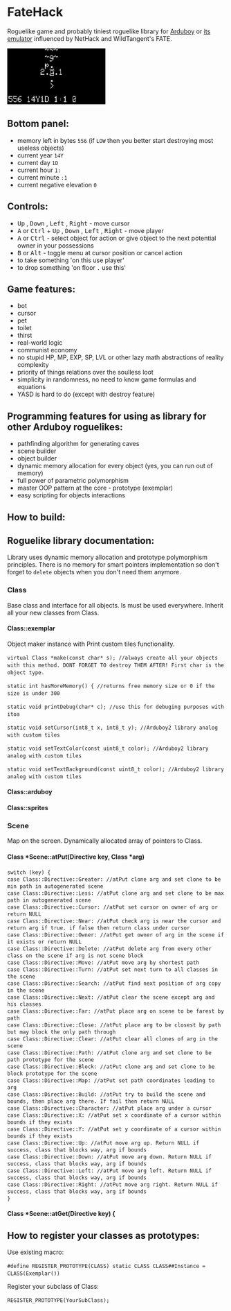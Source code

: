 # FateHack
<!--## Warning! This version uses “remove USB stack” technique. When you upload a new game, you need to hold down the DOWN button while ARDUBOY is starting up.->
<!--### <a href="https://felipemanga.github.io/ProjectABE/?url=https://raw.githubusercontent.com/Molochnikov/FateHack/main/FateHack.ino.leonardo.hex&skin=BareFit">Play it in your browser using ProjectABE!</a>-->

Roguelike game and probably tiniest roguelike library for [Arduboy](https://arduboy.com/) or [its emulator](https://github.com/felipemanga/ProjectABE/releases/latest) influenced by NetHack and WildTangent's FATE.

![screen](/screen.png)

## Bottom panel:
* memory left in bytes `556` (if `LOW` then you better start destroying most useless objects)
* current year `14Y`
* current day `1D`
* current hour `1:`
* current minute `:1`
* current negative elevation `0`

## Controls:
* <kbd>Up</kbd> , <kbd>Down</kbd> , <kbd>Left</kbd> , <kbd>Right</kbd> - move cursor
* <kbd>A</kbd> or <kbd>Ctrl</kbd> + <kbd>Up</kbd> , <kbd>Down</kbd> , <kbd>Left</kbd> , <kbd>Right</kbd> - move player
* <kbd>A</kbd> or <kbd>Ctrl</kbd> - select object for action or give object to the next potential owner in your possessions
* <kbd>B</kbd> or <kbd>Alt</kbd> - toggle menu at cursor position or cancel action
* to take something 'on this use player'
* to drop something 'on floor `.` use this'

## Game features:
* bot
* cursor
* pet
* toilet
* thirst
* real-world logic
* communist economy
* no stupid HP, MP, EXP, SP, LVL or other lazy math abstractions of reality complexity
* priority of things relations over the soulless loot
* simplicity in randomness, no need to know game formulas and equations
* YASD is hard to do (except with destroy feature)

## Programming features for using as library for other Arduboy roguelikes:
* pathfinding algorithm for generating caves
* scene builder
* object builder
* dynamic memory allocation for every object (yes, you can run out of memory)
* full power of parametric polymorphism
* master OOP pattern at the core - prototype (exemplar)
* easy scripting for objects interactions

## How to build:

## Roguelike library documentation:
Library uses dynamic memory allocation and prototype polymorphism principles. There is no memory for smart pointers implementation so don't forget to `delete` objects when you don't need them anymore.
### Class
Base class and interface for all objects. Is must be used everywhere. Inherit all your new classes from Class.
#### Class::exemplar
Object maker instance with Print custom tiles functionality.

`virtual Class *make(const char* s); //always create all your objects with this method. DONT FORGET TO destroy THEM AFTER! First char is the object type.`

`static int hasMoreMemory() { //returns free memory size or 0 if the size is under 300`

`static void printDebug(char* c); //use this for debuging purposes with itoa`

`static void setCursor(int8_t x, int8_t y); //Arduboy2 library analog with custom tiles`

`static void setTextColor(const uint8_t color); //Arduboy2 library analog with custom tiles`

`static void setTextBackground(const uint8_t color); //Arduboy2 library analog with custom tiles`

#### Class::arduboy
#### Class::sprites
### Scene
Map on the screen. Dynamically allocated array of pointers to Class.
#### Class *Scene::atPut(Directive key, Class *arg)

```
switch (key) {
case Class::Directive::Greater: //atPut clone arg and set clone to be min path in autogenerated scene 
case Class::Directive::Less: //atPut clone arg and set clone to be max path in autogenerated scene
case Class::Directive::Cursor: //atPut set cursor on owner of arg or return NULL
case Class::Directive::Near: //atPut check arg is near the cursor and return arg if true. if false then return class under cursor
case Class::Directive::Owner: //atPut get owner of arg in the scene if it exists or return NULL
case Class::Directive::Delete: //atPut delete arg from every other class on the scene if arg is not scene block
case Class::Directive::Move: //atPut move arg by shortest path
case Class::Directive::Turn: //atPut set next turn to all classes in the scene
case Class::Directive::Search: //atPut find next position of arg copy in the scene
case Class::Directive::Next: //atPut clear the scene except arg and his classes
case Class::Directive::Far: //atPut place arg on scene to be farest by path
case Class::Directive::Close: //atPut place arg to be closest by path but may block the only path through
case Class::Directive::Clear: //atPut clear all clones of arg in the scene
case Class::Directive::Path: //atPut clone arg and set clone to be path prototype for the scene
case Class::Directive::Block: //atPut clone arg and set clone to be block prototype for the scene
case Class::Directive::Map: //atPut set path coordinates leading to arg
case Class::Directive::Build: //atPut try to build the scene and bounds, then place arg there. If fail then return NULL
case Class::Directive::Character: //atPut place arg under a cursor
case Class::Directive::X: //atPut set x coordinate of a cursor within bounds if they exists
case Class::Directive::Y: //atPut set y coordinate of a cursor within bounds if they exists
case Class::Directive::Up: //atPut move arg up. Return NULL if success, class that blocks way, arg if bounds
case Class::Directive::Down: //atPut move arg down. Return NULL if success, class that blocks way, arg if bounds
case Class::Directive::Left: //atPut move arg left. Return NULL if success, class that blocks way, arg if bounds
case Class::Directive::Right: //atPut move arg right. Return NULL if success, class that blocks way, arg if bounds
}
```


#### Class *Scene::atGet(Directive key) {

## How to register your classes as prototypes:
Use existing macro:

`#define REGISTER_PROTOTYPE(CLASS) static CLASS CLASS##Instance = CLASS(Exemplar())`

Register your subclass of Class:

`REGISTER_PROTOTYPE(YourSubClass);`